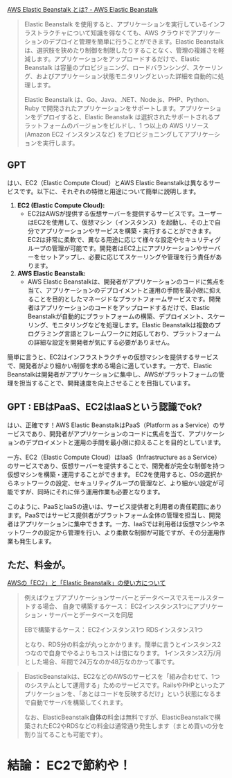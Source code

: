 
[AWS Elastic Beanstalk とは? - AWS Elastic Beanstalk](https://docs.aws.amazon.com/ja_jp/elasticbeanstalk/latest/dg/Welcome.html)

> Elastic Beanstalk を使用すると、アプリケーションを実行しているインフラストラクチャについて知識を得なくても、AWS クラウドでアプリケーションのデプロイと管理を簡単に行うことができます。Elastic Beanstalk は、選択肢を狭めたり制御を制限したりすることなく、管理の複雑さを軽減します。アプリケーションをアップロードするだけで、Elastic Beanstalk は容量のプロビジョニング、ロードバランシング、スケーリング、およびアプリケーション状態モニタリングといった詳細を自動的に処理します。
> 
> 
> Elastic Beanstalk は、Go、Java、.NET、Node.js、PHP、Python、Ruby で開発されたアプリケーションをサポートします。アプリケーションをデプロイすると、Elastic Beanstalk は選択されたサポートされるプラットフォームのバージョンをビルドし、1 つ以上の AWS リソース (Amazon EC2 インスタンスなど) をプロビジョニングしてアプリケーションを実行します。
> 

## GPT

はい、EC2（Elastic Compute Cloud）とAWS Elastic Beanstalkは異なるサービスです。以下に、それぞれの特徴と用途について簡単に説明します。

1. **EC2 (Elastic Compute Cloud):**
    - EC2はAWSが提供する仮想サーバーを提供するサービスです。ユーザーはEC2を使用して、仮想マシン（インスタンス）を起動し、その上で自分でアプリケーションやサービスを構築・実行することができます。EC2は非常に柔軟で、異なる用途に応じて様々な設定やセキュリティグループの管理が可能です。開発者はEC2上にアプリケーションやサーバーをセットアップし、必要に応じてスケーリングや管理を行う責任があります。
2. **AWS Elastic Beanstalk:**
    - AWS Elastic Beanstalkは、開発者がアプリケーションのコードに焦点を当て、アプリケーションのデプロイメントと運用の手間を最小限に抑えることを目的としたマネージドなプラットフォームサービスです。開発者はアプリケーションのコードをアップロードするだけで、Elastic Beanstalkが自動的にプラットフォームの構築、デプロイメント、スケーリング、モニタリングなどを処理します。Elastic Beanstalkは複数のプログラミング言語とフレームワークに対応しており、プラットフォームの詳細な設定を開発者が気にする必要がありません。

簡単に言うと、EC2はインフラストラクチャの仮想マシンを提供するサービスで、開発者がより細かい制御を求める場合に適しています。一方で、Elastic Beanstalkは開発者がアプリケーションに集中し、AWSがプラットフォームの管理を担当することで、開発速度を向上させることを目指しています。

## GPT : EBはPaaS、EC2はIaaSという認識でok?

はい、正確です！AWS Elastic BeanstalkはPaaS（Platform as a Service）のサービスであり、開発者がアプリケーションのコードに焦点を当て、アプリケーションのデプロイメントと運用の手間を最小限に抑えることを目的としています。

一方、EC2（Elastic Compute Cloud）はIaaS（Infrastructure as a Service）のサービスであり、仮想サーバーを提供することで、開発者が完全な制御を持つ仮想マシンを構築・運用することができます。 EC2を使用すると、OSの選択からネットワークの設定、セキュリティグループの管理など、より細かい設定が可能ですが、同時にそれに伴う運用作業も必要となります。

このように、PaaSとIaaSの違いは、サービス提供者と利用者の責任範囲にあります。PaaSではサービス提供者がプラットフォーム全体の管理を担当し、開発者はアプリケーションに集中できます。一方、IaaSでは利用者は仮想マシンやネットワークの設定から管理を行い、より柔軟な制御が可能ですが、その分運用作業も発生します。

## ただ、料金が。

[AWSの「EC2」と「Elastic Beanstalk」の使い方について](https://teratail.com/questions/53786)

> 例えばウェブアプリケーションサーバーとデータベースでスモールスタートする場合、
自身で構築するケース：
EC2インスタンス1つにアプリケーション・サーバーとデータベースを同居
> 
> 
> EBで構築するケース：
> EC2インスタンス1つ
> RDSインスタンス1つ
> 
> となり、RDS分の料金が丸っとかかります。簡単に言うとインスタンス2つなので自身でやるよりもコストは倍になります。
> 1インスタンス2万/月とした場合、年間で24万なのか48万なのかって事です。
> 

> ElasticBeanstalkは、EC2などのAWSのサービスを「組み合わせて、1つのシステムとして運用する」ためのサービスです。RailsやPHPといったアプリケーションを、「あとはコードを反映するだけ」という状態になるまで自動でサーバを構築してくれます。
> 
> 
> なお、ElasticBeanstalk**自体の**料金は無料ですが、ElasticBeanstalkで構築されたEC2やRDSなどの料金は通常通り発生します（まとめ買いの分を割り当てることも可能です）。
> 

# 結論： EC2で節約や！
